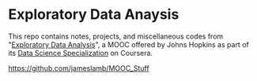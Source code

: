 Exploratory Data Anaysis
========================

This repo contains notes, projects, and miscellaneous codes from "[Exploratory Data Analysis](https://www.coursera.org/course/exdata)", a MOOC offered by Johns Hopkins as part of its [Data Science Specialization](https://www.coursera.org/specialization/jhudatascience/1?utm_medium=listingPage) on Coursera.



https://github.com/jameslamb/MOOC_Stuff